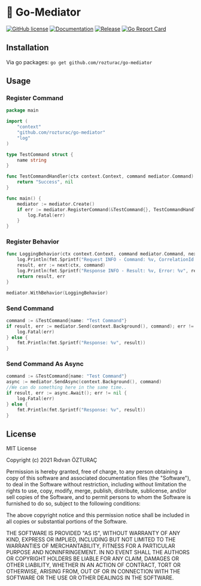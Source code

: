 # 🚀 Go-Mediator

[![GitHub license](https://img.shields.io/github/license/rozturac/go-mediator.svg?color=24B898&style=for-the-badge&logo=go&logoColor=ffffff)](https://github.com/rozturac/go-mediator/blob/main/LICENSE)
[![Documentation](https://img.shields.io/badge/godoc-reference-blue.svg?color=24B898&style=for-the-badge&logo=go&logoColor=ffffff)](https://pkg.go.dev/github.com/rozturac/go-mediator)
[![Release](https://img.shields.io/github/tag/rozturac/go-mediator.svg?label=release&color=24B898&logo=github&style=for-the-badge)](https://github.com/rozturac/go-mediator/releases/latest)
[![Go Report Card](https://img.shields.io/badge/go%20report-A%2B-green?style=for-the-badge)](https://goreportcard.com/report/github.com/rozturac/go-mediator)

## Installation

Via go packages:
```go get github.com/rozturac/go-mediator```

## Usage

### Register Command

```go
package main

import (
	"context"
	"github.com/rozturac/go-mediator"
	"log"
)

type TestCommand struct {
	name string
}

func TestCommandHandler(ctx context.Context, command mediator.Command) (interface{}, error) {
	return "Success", nil
}

func main() {
	mediator := mediator.Create()
	if err := mediator.RegisterCommand(&TestCommand{}, TestCommandHandler); err != nil {
		log.Fatal(err)
	}
}

```

### Register Behavior
```go
func LoggingBehavior(ctx context.Context, command mediator.Command, next mediator.CommandHandler) (interface{}, error) {
    log.Println(fmt.Sprintf("Request INFO - Command: %v, CorrelationId: %v", command, ctx.Value("CorrelationId")))
    result, err := next(ctx, command)
    log.Println(fmt.Sprintf("Response INFO - Result: %v, Error: %v", result, err))
    return result, err
}

mediator.WithBehavior(LoggingBehavior)
```

### Send Command
```go
command := &TestCommand{name: "Test Command"}
if result, err := mediator.Send(context.Background(), command); err != nil {
	log.Fatal(err)
} else {
	fmt.Println(fmt.Sprintf("Response: %v", result))
}
```

### Send Command As Async
```go
command := &TestCommand{name: "Test Command"}
async := mediator.SendAsync(context.Background(), command)
//We can do something here in the same time..
if result, err := async.Await(); err != nil {
	log.Fatal(err)
} else {
	fmt.Println(fmt.Sprintf("Response: %v", result))
}
```

## License
MIT License

Copyright (c) 2021 Rıdvan ÖZTURAÇ

Permission is hereby granted, free of charge, to any person obtaining a copy
of this software and associated documentation files (the "Software"), to deal
in the Software without restriction, including without limitation the rights
to use, copy, modify, merge, publish, distribute, sublicense, and/or sell
copies of the Software, and to permit persons to whom the Software is
furnished to do so, subject to the following conditions:

The above copyright notice and this permission notice shall be included in all
copies or substantial portions of the Software.

THE SOFTWARE IS PROVIDED "AS IS", WITHOUT WARRANTY OF ANY KIND, EXPRESS OR
IMPLIED, INCLUDING BUT NOT LIMITED TO THE WARRANTIES OF MERCHANTABILITY,
FITNESS FOR A PARTICULAR PURPOSE AND NONINFRINGEMENT. IN NO EVENT SHALL THE
AUTHORS OR COPYRIGHT HOLDERS BE LIABLE FOR ANY CLAIM, DAMAGES OR OTHER
LIABILITY, WHETHER IN AN ACTION OF CONTRACT, TORT OR OTHERWISE, ARISING FROM,
OUT OF OR IN CONNECTION WITH THE SOFTWARE OR THE USE OR OTHER DEALINGS IN THE
SOFTWARE.
